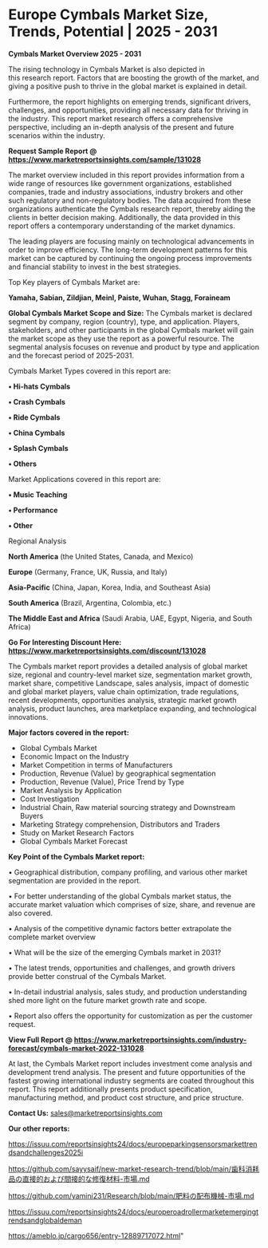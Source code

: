 # Europe Cymbals Market Size, Trends, Potential | 2025 - 2031

<Strong> Cymbals Market Overview 2025 - 2031</strong>

The rising technology in Cymbals Market is also depicted in this research report. Factors that are boosting the growth of the market, and giving a positive push to thrive in the global market is explained in detail.

Furthermore, the report highlights on emerging trends, significant drivers, challenges, and opportunities, providing all necessary data for thriving in the industry. This report market research offers a comprehensive perspective, including an in-depth analysis of the present and future scenarios within the industry.

<strong>Request Sample Report @ <a href=https://www.marketreportsinsights.com/sample/131028>https://www.marketreportsinsights.com/sample/131028</a></strong>

The market overview included in this report provides information from a wide range of resources like government organizations, established companies, trade and industry associations, industry brokers and other such regulatory and non-regulatory bodies. The data acquired from these organizations authenticate the Cymbals research report, thereby aiding the clients in better decision making. Additionally, the data provided in this report offers a contemporary understanding of the market dynamics.

The leading players are focusing mainly on technological advancements in order to improve efficiency. The long-term development patterns for this market can be captured by continuing the ongoing process improvements and financial stability to invest in the best strategies.

Top Key players of Cymbals Market are:

<strong>Yamaha, Sabian, Zildjian, Meinl, Paiste, Wuhan, Stagg, Foraineam</strong>

<strong><b>Global Cymbals Market Scope and Size:</b></strong>
The Cymbals market is declared segment by company, region (country), type, and application. Players, stakeholders, and other participants in the global Cymbals market will gain the market scope as they use the report as a powerful resource. The segmental analysis focuses on revenue and product by type and application and the forecast period of 2025-2031.

Cymbals Market Types covered in this report are:

<strong>• Hi-hats Cymbals

• Crash Cymbals

• Ride Cymbals

• China Cymbals

• Splash Cymbals

• Others</strong>

Market Applications covered in this report are:

<strong>• Music Teaching

• Performance

• Other</strong> 

Regional Analysis

<strong>North America</strong> (the United States, Canada, and Mexico)

<strong>Europe</strong> (Germany, France, UK, Russia, and Italy)

<strong>Asia-Pacific</strong> (China, Japan, Korea, India, and Southeast Asia)

<strong>South America</strong> (Brazil, Argentina, Colombia, etc.)

<strong>The Middle East and Africa</strong> (Saudi Arabia, UAE, Egypt, Nigeria, and South Africa)

<strong>Go For Interesting Discount Here: <a href=https://www.marketreportsinsights.com/discount/131028>https://www.marketreportsinsights.com/discount/131028</a></strong>

The Cymbals market report provides a detailed analysis of global market size, regional and country-level market size, segmentation market growth, market share, competitive Landscape, sales analysis, impact of domestic and global market players, value chain optimization, trade regulations, recent developments, opportunities analysis, strategic market growth analysis, product launches, area marketplace expanding, and technological innovations.

<strong><b>Major factors covered in the report:</b></strong>
<ul>
  <li>Global Cymbals Market </li>
  <li>Economic Impact on the Industry</li>
  <li>Market Competition in terms of Manufacturers</li>
  <li>Production, Revenue (Value) by geographical segmentation</li>
  <li>Production, Revenue (Value), Price Trend by Type</li>
  <li>Market Analysis by Application</li>
  <li>Cost Investigation</li>
  <li>Industrial Chain, Raw material sourcing strategy and Downstream Buyers</li>
  <li>Marketing Strategy comprehension, Distributors and Traders</li>
  <li>Study on Market Research Factors</li>
  <li>Global Cymbals Market Forecast</li>
</ul>

<strong><b>Key Point of the Cymbals Market report:</b></strong>

• Geographical distribution, company profiling, and various other market segmentation are provided in the report.

• For better understanding of the global Cymbals market status, the accurate market valuation which comprises of size, share, and revenue are also covered.

• Analysis of the competitive dynamic factors better extrapolate the complete market overview

• What will be the size of the emerging Cymbals market in 2031?

• The latest trends, opportunities and challenges, and growth drivers provide better construal of the Cymbals Market.

• In-detail industrial analysis, sales study, and production understanding shed more light on the future market growth rate and scope.

• Report also offers the opportunity for customization as per the customer request.

<strong><b>View Full Report @ <a href=https://www.marketreportsinsights.com/industry-forecast/cymbals-market-2022-131028>https://www.marketreportsinsights.com/industry-forecast/cymbals-market-2022-131028</a></b></strong>


At last, the Cymbals Market report includes investment come analysis and development trend analysis. The present and future opportunities of the fastest growing international industry segments are coated throughout this report. This report additionally presents product specification, manufacturing method, and product cost structure, and price structure.

<strong>Contact Us:</strong>
sales@marketreportsinsights.com

<strong>Our other reports:</strong>

<a href=https://issuu.com/reportsinsights24/docs/europeparkingsensorsmarkettrendsandchallenges2025i>https://issuu.com/reportsinsights24/docs/europeparkingsensorsmarkettrendsandchallenges2025i</a>

<a href=https://github.com/sayysaif/new-market-research-trend/blob/main/歯科消耗品の直接的および間接的な修復材料-市場.md>https://github.com/sayysaif/new-market-research-trend/blob/main/歯科消耗品の直接的および間接的な修復材料-市場.md</a>

<a href=https://github.com/yamini231/Research/blob/main/肥料の配布機械-市場.md>https://github.com/yamini231/Research/blob/main/肥料の配布機械-市場.md</a>

<a href=https://issuu.com/reportsinsights24/docs/europeroadrollermarketemergingtrendsandglobaldeman>https://issuu.com/reportsinsights24/docs/europeroadrollermarketemergingtrendsandglobaldeman</a>

<a href=https://ameblo.jp/cargo656/entry-12889717072.html>https://ameblo.jp/cargo656/entry-12889717072.html</a>"
